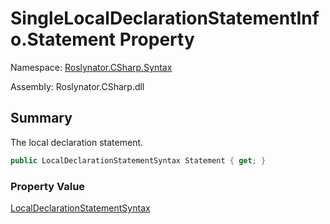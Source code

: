 # SingleLocalDeclarationStatementInfo\.Statement Property

Namespace: [Roslynator.CSharp.Syntax](../../README.md)

Assembly: Roslynator\.CSharp\.dll

## Summary

The local declaration statement\.

```csharp
public LocalDeclarationStatementSyntax Statement { get; }
```

### Property Value

[LocalDeclarationStatementSyntax](https://docs.microsoft.com/en-us/dotnet/api/microsoft.codeanalysis.csharp.syntax.localdeclarationstatementsyntax)


